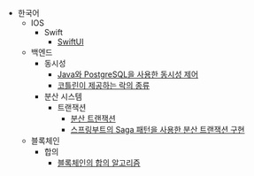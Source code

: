- 한국어
    - IOS
        - Swift
            - [SwiftUI](/%ED%95%9C%EA%B5%AD%EC%96%B4/IOS/Swift/SwiftUI.md)
    - 백엔드
        - 동시성
            - [Java와 PostgreSQL을 사용한 동시성 제어](/%ED%95%9C%EA%B5%AD%EC%96%B4/%EB%B0%B1%EC%97%94%EB%93%9C/%EB%8F%99%EC%8B%9C%EC%84%B1/Java%EC%99%80%20PostgreSQL%EC%9D%84%20%EC%82%AC%EC%9A%A9%ED%95%9C%20%EB%8F%99%EC%8B%9C%EC%84%B1%20%EC%A0%9C%EC%96%B4.md)
            - [코틀린이 제공하는 락의 종류](/%ED%95%9C%EA%B5%AD%EC%96%B4/%EB%B0%B1%EC%97%94%EB%93%9C/%EB%8F%99%EC%8B%9C%EC%84%B1/%EC%BD%94%ED%8B%80%EB%A6%B0%EC%9D%B4%20%EC%A0%9C%EA%B3%B5%ED%95%98%EB%8A%94%20%EB%9D%BD%EC%9D%98%20%EC%A2%85%EB%A5%98.md)
        - 분산 시스템
            - 트랜잭션
                - [분산 트랜잭션](/%ED%95%9C%EA%B5%AD%EC%96%B4/%EB%B0%B1%EC%97%94%EB%93%9C/%EB%B6%84%EC%82%B0%20%EC%8B%9C%EC%8A%A4%ED%85%9C/%ED%8A%B8%EB%9E%9C%EC%9E%AD%EC%85%98/%EB%B6%84%EC%82%B0%20%ED%8A%B8%EB%9E%9C%EC%9E%AD%EC%85%98.md)
                - [스프링부트의 Saga 패턴을 사용한 분산 트랜잭션 구현](/%ED%95%9C%EA%B5%AD%EC%96%B4/%EB%B0%B1%EC%97%94%EB%93%9C/%EB%B6%84%EC%82%B0%20%EC%8B%9C%EC%8A%A4%ED%85%9C/%ED%8A%B8%EB%9E%9C%EC%9E%AD%EC%85%98/%EC%8A%A4%ED%94%84%EB%A7%81%EB%B6%80%ED%8A%B8%EC%9D%98%20Saga%20%ED%8C%A8%ED%84%B4%EC%9D%84%20%EC%82%AC%EC%9A%A9%ED%95%9C%20%EB%B6%84%EC%82%B0%20%ED%8A%B8%EB%9E%9C%EC%9E%AD%EC%85%98%20%EA%B5%AC%ED%98%84.md)
    - 블록체인
        - 합의
            - [블록체인의 합의 알고리즘](/%ED%95%9C%EA%B5%AD%EC%96%B4/%EB%B8%94%EB%A1%9D%EC%B2%B4%EC%9D%B8/%ED%95%A9%EC%9D%98/%EB%B8%94%EB%A1%9D%EC%B2%B4%EC%9D%B8%EC%9D%98%20%ED%95%A9%EC%9D%98%20%EC%95%8C%EA%B3%A0%EB%A6%AC%EC%A6%98.md)
